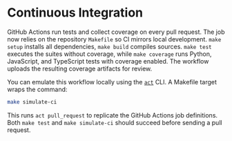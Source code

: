 # Continuous Integration

GitHub Actions run tests and collect coverage on every pull request.
The job now relies on the repository `Makefile` so CI mirrors local
development. `make setup` installs all dependencies, `make build` compiles
sources. `make test` executes the suites without coverage, while `make coverage` runs
Python, JavaScript, and TypeScript tests with coverage enabled. The workflow uploads
the resulting coverage artifacts for review.

You can emulate this workflow locally using the
[`act`](https://github.com/nektos/act) CLI. A Makefile target wraps the
command:

```bash
make simulate-ci
```

This runs `act pull_request` to replicate the GitHub Actions job definitions.
Both `make test` and `make simulate-ci` should succeed before sending a pull
request.

